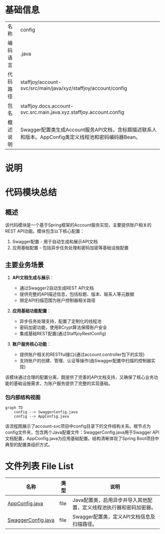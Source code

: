 # 基础信息

|      |      |
|------|------|
| 名称 | config |
| 编码语言 | .java |
| 代码路径 | staffjoy/account-svc/src/main/java/xyz/staffjoy/account/config |
| 包名 | staffjoy.docs.account-svc.src.main.java.xyz.staffjoy.account.config |
| 概述说明 | Swagger配置类生成Account服务API文档，含标题描述联系人和版本。AppConfig类定义线程池和密码编码器Bean。 |

# 说明

# 代码模块总结

## 概述
该代码模块是一个基于Spring框架的Account服务实现，主要提供账户相关的REST API功能。模块包含以下核心配置：
1. Swagger配置 - 用于自动生成和展示API文档
2. 应用基础配置 - 包括异步任务处理和密码加密等基础设施配置

## 主要业务场景
1. **API文档生成与展示**：
   - 通过Swagger2自动生成REST API文档
   - 提供完整的API描述信息，包括标题、版本、联系人等元数据
   - 限定API扫描范围为账户控制器相关路径

2. **应用基础功能配置**：
   - 异步任务处理支持，配置了定制化的线程池
   - 密码加密功能，使用BCrypt算法保障账户安全
   - 集成基础REST配置(通过StaffjoyRestConfig)

3. **账户服务核心功能**：
   - 提供账户相关的RESTful接口(通过account.controller包下的实现)
   - 支持账户的创建、管理、认证等操作(由Swagger配置中扫描的控制器实现)

该模块通过合理的配置分离，既提供了完善的API文档支持，又确保了核心业务功能的基础设施需求，为账户服务提供了完整的实现基础。


### 包内部结构视图

```mermaid
graph TD
    config --> SwaggerConfig.java
    config --> AppConfig.java
```

该流程图展示了account-svc项目中config目录下的文件结构关系。根节点为config文件夹，包含两个Java配置文件：SwaggerConfig.java用于Swagger API文档配置，AppConfig.java为应用基础配置。结构清晰体现了Spring Boot项目中典型的配置类组织方式。

# 文件列表 File List

| 名称   | 类型  | 说明 |
|-------|------|-------------|
| [AppConfig.java](AppConfig.md) | file | Java配置类，启用异步并导入其他配置，定义线程池执行器和密码加密器。 |
| [SwaggerConfig.java](SwaggerConfig.md) | file | Swagger配置类，定义API文档信息及扫描路径。 |


